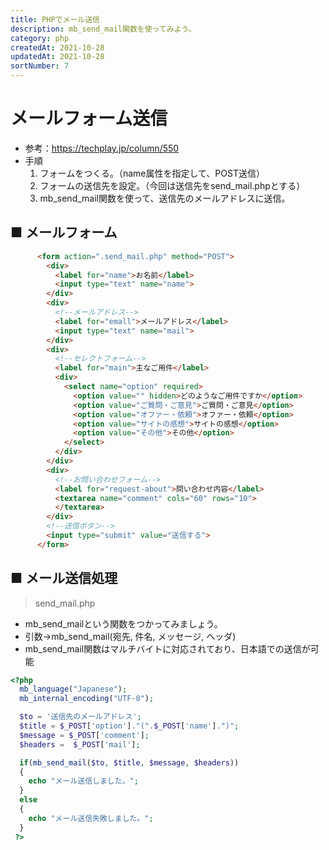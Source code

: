 ```yaml
---
title: PHPでメール送信
description: mb_send_mail関数を使ってみよう。
category: php
createdAt: 2021-10-28
updatedAt: 2021-10-28
sortNumber: 7
---
```


# メールフォーム送信
- 参考：https://techplay.jp/column/550
- 手順
	1. フォームをつくる。（name属性を指定して、POST送信）
	2. フォームの送信先を設定。（今回は送信先をsend_mail.phpとする）
	3. mb_send_mail関数を使って、送信先のメールアドレスに送信。
## ■ メールフォーム
```html
      <form action=".send_mail.php" method="POST">
        <div>
          <label for="name">お名前</label>
          <input type="text" name="name">
        </div>
        <div>
          <!--メールアドレス-->
          <label for="emall">メールアドレス</label>
          <input type="text" name="mail">
        </div>
        <div>
          <!--セレクトフォーム-->
          <label for="main">主なご用件</label>
          <div>
            <select name="option" required>
              <option value="" hidden>どのようなご用件ですか</option>
              <option value="ご質問・ご意見">ご質問・ご意見</option>
              <option value="オファー・依頼">オファー・依頼</option>
              <option value="サイトの感想">サイトの感想</option>
              <option value="その他">その他</option>
            </select>
          </div>
        </div>
        <div>
          <!--お問い合わせフォーム-->
          <label for="request-about">問い合わせ内容</label>
          <textarea name="comment" cols="60" rows="10">
          </textarea>
        </div>
        <!--送信ボタン-->
        <input type="submit" value="送信する">
      </form>
```

##  ■ メール送信処理
> send_mail.php
- mb_send_mailという関数をつかってみましょう。
- 引数→mb_send_mail(宛先, 件名, メッセージ, ヘッダ)
- mb_send_mail関数はマルチバイトに対応されており、日本語での送信が可能
```php
<?php
  mb_language("Japanese");
  mb_internal_encoding("UTF-8");

  $to = '送信先のメールアドレス';
  $title = $_POST['option']."(".$_POST['name'].")";
  $message = $_POST['comment'];
  $headers =  $_POST['mail'];

  if(mb_send_mail($to, $title, $message, $headers))
  {
    echo "メール送信しました。";
  }
  else
  {
    echo "メール送信失敗しました。";
  }
 ?>
